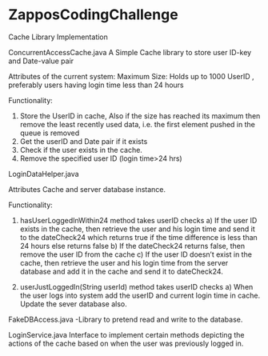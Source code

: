 ZapposCodingChallenge
=====================

Cache Library Implementation

ConcurrentAccessCache.java
A Simple Cache library to store user ID-key and Date-value pair

Attributes of the current system:
Maximum Size: Holds up to 1000 UserID , preferably users having login time less than 24 hours

Functionality:
1. Store the UserID  in cache, Also if the size has reached its maximum then remove the least recently used data, i.e. the first element pushed in the queue is removed
2. Get the userID and Date pair if it exists
3. Check if the user exists in the cache.
4. Remove the specified user ID (login time>24 hrs)

LoginDataHelper.java

Attributes
Cache and server database instance.

Functionality:
1. hasUserLoggedInWithin24 method takes userID checks 
	a) If the user ID exists in the cache, then retrieve the user and his login time and send it to the dateCheck24 which returns true if the time difference is less than 24 hours  else returns false
	b) If the dateCheck24 returns false, then remove the user ID from the cache
	c) If the user ID doesn’t exist in the cache, then retrieve the user and his login time from the server database and add it in the cache and send it to dateCheck24.

2. userJustLoggedIn(String userId) method takes userID checks
	a) When the user logs into system add the userID and current login time in cache. Update the sever database also.

FakeDBAccess.java
-Library to pretend read and write to the database.

LoginService.java
Interface to implement certain methods depicting the actions of the cache based on when the user was previously logged in.

